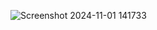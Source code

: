 ![Screenshot 2024-11-01 141733](https://github.com/user-attachments/assets/5b16a445-f51b-4aa9-9d19-31826e2dfc5b)
